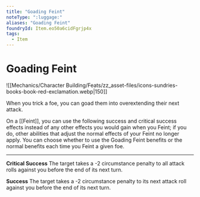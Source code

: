 ```yaml
---
title: "Goading Feint"
noteType: ":luggage:"
aliases: "Goading Feint"
foundryId: Item.eo50a6cidFgrjp4x
tags:
  - Item
---
```


# Goading Feint
![[Mechanics/Character Building/Feats/zz_asset-files/icons-sundries-books-book-red-exclamation.webp|150]]

When you trick a foe, you can goad them into overextending their next attack.

On a [[Feint]], you can use the following success and critical success effects instead of any other effects you would gain when you Feint; if you do, other abilities that adjust the normal effects of your Feint no longer apply. You can choose whether to use the Goading Feint benefits or the normal benefits each time you Feint a given foe.

* * *

**Critical Success** The target takes a -2 circumstance penalty to all attack rolls against you before the end of its next turn.

**Success** The target takes a -2 circumstance penalty to its next attack roll against you before the end of its next turn.
